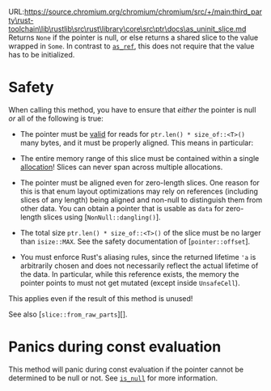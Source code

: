 URL:https://source.chromium.org/chromium/chromium/src/+/main:third_party\rust-toolchain\lib\rustlib\src\rust\library\core\src\ptr\docs\as_uninit_slice.md
Returns `None` if the pointer is null, or else returns a shared slice to
the value wrapped in `Some`. In contrast to [`as_ref`], this does not require
that the value has to be initialized.

[`as_ref`]: #method.as_ref

# Safety

When calling this method, you have to ensure that *either* the pointer is null *or*
all of the following is true:

* The pointer must be [valid] for reads for `ptr.len() * size_of::<T>()` many bytes,
and it must be properly aligned. This means in particular:

* The entire memory range of this slice must be contained within a single [allocation]!
Slices can never span across multiple allocations.

* The pointer must be aligned even for zero-length slices. One
reason for this is that enum layout optimizations may rely on references
(including slices of any length) being aligned and non-null to distinguish
them from other data. You can obtain a pointer that is usable as `data`
for zero-length slices using [`NonNull::dangling()`].

* The total size `ptr.len() * size_of::<T>()` of the slice must be no larger than `isize::MAX`.
See the safety documentation of [`pointer::offset`].

* You must enforce Rust's aliasing rules, since the returned lifetime `'a` is
arbitrarily chosen and does not necessarily reflect the actual lifetime of the data.
In particular, while this reference exists, the memory the pointer points to must
not get mutated (except inside `UnsafeCell`).

This applies even if the result of this method is unused!

See also [`slice::from_raw_parts`][].

[valid]: crate::ptr#safety
[allocation]: crate::ptr#allocation

# Panics during const evaluation

This method will panic during const evaluation if the pointer cannot be
determined to be null or not. See [`is_null`] for more information.

[`is_null`]: #method.is_null
